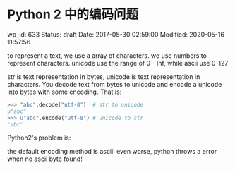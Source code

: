 # Python 2 中的编码问题


wp_id: 633
Status: draft
Date: 2017-05-30 02:59:00
Modified: 2020-05-16 11:57:56


to represent a text, we use a array of characters. we use numbers to represent characters. unicode use the range of 0 - Inf, while ascii use 0-127

str is text representation in bytes, unicode is text representation in characters.
You decode text from bytes to unicode and encode a unicode into bytes with some encoding.
That is:

```py
>>> "abc".decode("utf-8")  # str to unicode
u"abc"
>>> u"abc".encode("utf-8") # unicode to str
"abc" 
```

Python2's problem is:

the default encoding method is ascii! even worse, python throws a error when no ascii byte found!